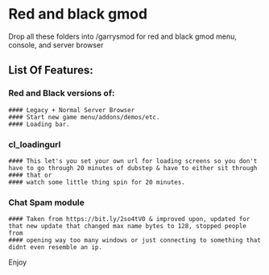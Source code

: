 # Red and black gmod
Drop all these folders into /garrysmod for red and black gmod menu, console, and server browser

## List Of Features:
### Red and Black versions of:
	#### Legacy + Normal Server Browser
	#### Start new game menu/addons/demos/etc.
	#### Loading bar.

### cl_loadingurl
	#### This let's you set your own url for loading screens so you don't have to go through 20 minutes of dubstep & have to either sit through #### that or
	#### watch some little thing spin for 20 minutes.

### Chat Spam module
	#### Taken from https://bit.ly/2so4tV0 & improved upon, updated for that new update that changed max name bytes to 128, stopped people from 
	#### opening way too many windows or just connecting to something that didnt even resemble an ip.

Enjoy